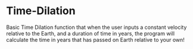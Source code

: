 # Time-Dilation
Basic Time Dilation function that when the user inputs a constant velocity relative to the Earth, 
and a duration of time in years, the program will calculate the time in years that has passed on Earth 
relative to your own!
